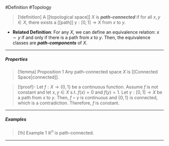 #Definition #Topology 

> [!definition]
> A [[topological space]] $X$ is ***path-connected*** if for all $x,y\in X$, there exists a [[path]] $\gamma:[0,1]\to X$ from $x$ to $y$.
- **Related Definition**: For any $X$, we can define an equivalence relation: $x \sim y$ if and only if there is a path from $x$ to $y$. Then, the equivalence classes are ***path-components*** of $X$.
---
##### Properties
> [!lemma] Proposition 1
> Any path-connected space $X$ is [[Connected Space|connected]].

> [!proof]-
> Let $f:X\to \{ 0,1 \}$ be a continuous function. Assume $f$ is not constant and let $x,y\in X$ s.t. $f(x)=0$ and $f(y)=1$. Let $\gamma:[0,1]\to X$ be a path from $x$ to $y$. Then, $f\circ\gamma$ is continuous and $\{ 0,1 \}$ is connected, which is a contradiction. Therefore, $f$ is constant. 
---
##### Examples
> [!h] Example 1
> $\mathbb{R}^n$ is path-connected.
---